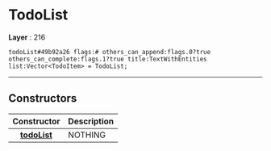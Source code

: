 # TodoList

**Layer** : 216

```tl
todoList#49b92a26 flags:# others_can_append:flags.0?true others_can_complete:flags.1?true title:TextWithEntities list:Vector<TodoItem> = TodoList;
```

---

## Constructors

| Constructor | Description |
| :---: | :--- |
| [**todoList**](constructor/todoList) | NOTHING |